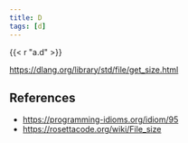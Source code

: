 ```yaml
---
title: D
tags: [d]
---
```


{{< r "a.d" >}}

<https://dlang.org/library/std/file/get_size.html>

## References

- <https://programming-idioms.org/idiom/95>
- <https://rosettacode.org/wiki/File_size>
